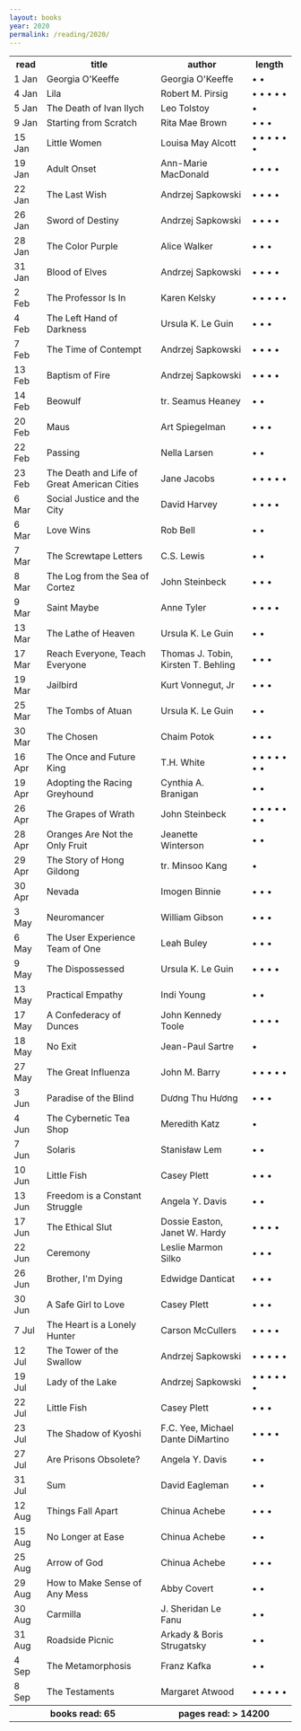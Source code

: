 ```yaml
---
layout: books 
year: 2020
permalink: /reading/2020/
---
```


<div class="content">
  <table class="books-read">
  <tr>
    <th>read</th>
    <th>title</th>
    <th>author</th>
    <th>length</th>
  </tr>
  <tr>
    <td>1 Jan</td>
    <td>Georgia O'Keeffe</td>
    <td>Georgia O'Keeffe</td>
    <td> &bull; &bull;  </td>
  </tr>
  <tr>
    <td>4 Jan</td>
    <td>Lila</td>
    <td>Robert M. Pirsig</td>
    <td> &bull; &bull; &bull; &bull; &bull;  </td>
  </tr>
  <tr>
    <td>5 Jan</td>
    <td>The Death of Ivan Ilych</td>
    <td>Leo Tolstoy</td>
    <td> &bull;  </td>
  </tr>
  <tr>
    <td>9 Jan</td>
    <td>Starting from Scratch</td>
    <td>Rita Mae Brown</td>
    <td> &bull; &bull; &bull;  </td>
  </tr>
  <tr>
    <td>15 Jan</td>
    <td>Little Women</td>
    <td>Louisa May Alcott</td>
    <td> &bull; &bull; &bull; &bull; &bull; &bull;  </td>
  </tr>
  <tr>
    <td>19 Jan</td>
    <td>Adult Onset</td>
    <td>Ann-Marie MacDonald</td>
    <td> &bull; &bull; &bull; &bull;  </td>
  </tr>
  <tr>
    <td>22 Jan</td>
    <td>The Last Wish</td>
    <td>Andrzej Sapkowski</td>
    <td> &bull; &bull; &bull; &bull;  </td>
  </tr>
  <tr>
    <td>26 Jan</td>
    <td>Sword of Destiny</td>
    <td>Andrzej Sapkowski</td>
    <td> &bull; &bull; &bull; &bull;  </td>
  </tr>
  <tr>
    <td>28 Jan</td>
    <td>The Color Purple</td>
    <td>Alice Walker</td>
    <td> &bull; &bull; &bull;  </td>
  </tr>
  <tr>
    <td>31 Jan</td>
    <td>Blood of Elves</td>
    <td>Andrzej Sapkowski</td>
    <td> &bull; &bull; &bull; &bull;  </td>
  </tr>
  <tr>
    <td>2 Feb</td>
    <td>The Professor Is In</td>
    <td>Karen Kelsky</td>
    <td> &bull; &bull; &bull; &bull; &bull;  </td>
  </tr>
  <tr>
    <td>4 Feb</td>
    <td>The Left Hand of Darkness</td>
    <td>Ursula K. Le Guin</td>
    <td> &bull; &bull; &bull;  </td>
  </tr>
  <tr>
    <td>7 Feb</td>
    <td>The Time of Contempt</td>
    <td>Andrzej Sapkowski</td>
    <td> &bull; &bull; &bull; &bull;  </td>
  </tr>
  <tr>
    <td>13 Feb</td>
    <td>Baptism of Fire</td>
    <td>Andrzej Sapkowski</td>
    <td> &bull; &bull; &bull; &bull;  </td>
  </tr>
  <tr>
    <td>14 Feb</td>
    <td>Beowulf</td>
    <td>tr. Seamus Heaney</td>
    <td> &bull; &bull;  </td>
  </tr>
  <tr>
    <td>20 Feb</td>
    <td>Maus</td>
    <td>Art Spiegelman</td>
    <td> &bull; &bull; &bull;  </td>
  </tr>
  <tr>
    <td>22 Feb</td>
    <td>Passing</td>
    <td>Nella Larsen</td>
    <td> &bull; &bull;  </td>
  </tr>
  <tr>
    <td>23 Feb</td>
    <td>The Death and Life of Great American Cities</td>
    <td>Jane Jacobs</td>
    <td> &bull; &bull; &bull; &bull; &bull;  </td>
  </tr>
  <tr>
    <td>6 Mar</td>
    <td>Social Justice and the City</td>
    <td>David Harvey</td>
    <td> &bull; &bull; &bull; &bull;  </td>
  </tr>
  <tr>
    <td>6 Mar</td>
    <td>Love Wins</td>
    <td>Rob Bell</td>
    <td> &bull; &bull;  </td>
  </tr>
  <tr>
    <td>7 Mar</td>
    <td>The Screwtape Letters</td>
    <td>C.S. Lewis</td>
    <td> &bull; &bull;  </td>
  </tr>
  <tr>
    <td>8 Mar</td>
    <td>The Log from the Sea of Cortez</td>
    <td>John Steinbeck</td>
    <td> &bull; &bull; &bull;  </td>
  </tr>
  <tr>
    <td>9 Mar</td>
    <td>Saint Maybe</td>
    <td>Anne Tyler</td>
    <td> &bull; &bull; &bull; &bull;  </td>
  </tr>
  <tr>
    <td>13 Mar</td>
    <td>The Lathe of Heaven</td>
    <td>Ursula K. Le Guin</td>
    <td> &bull; &bull;  </td>
  </tr>
  <tr>
    <td>17 Mar</td>
    <td>Reach Everyone, Teach Everyone</td>
    <td>Thomas J. Tobin, Kirsten T. Behling</td>
    <td> &bull; &bull; &bull;  </td>
  </tr>
  <tr>
    <td>19 Mar</td>
    <td>Jailbird</td>
    <td>Kurt Vonnegut, Jr</td>
    <td> &bull; &bull; &bull;  </td>
  </tr>
  <tr>
    <td>25 Mar</td>
    <td>The Tombs of Atuan</td>
    <td>Ursula K. Le Guin</td>
    <td> &bull; &bull;  </td>
  </tr>
  <tr>
    <td>30 Mar</td>
    <td>The Chosen</td>
    <td>Chaim Potok</td>
    <td> &bull; &bull; &bull;  </td>
  </tr>
  <tr>
    <td>16 Apr</td>
    <td>The Once and Future King</td>
    <td>T.H. White</td>
    <td> &bull; &bull; &bull; &bull; &bull; &bull; &bull;  </td>
  </tr>
  <tr>
    <td>19 Apr</td>
    <td>Adopting the Racing Greyhound</td>
    <td>Cynthia A. Branigan</td>
    <td> &bull; &bull;  </td>
  </tr>
  <tr>
    <td>26 Apr</td>
    <td>The Grapes of Wrath</td>
    <td>John Steinbeck</td>
    <td> &bull; &bull; &bull; &bull; &bull; &bull; &bull;  </td>
  </tr>
  <tr>
    <td>28 Apr</td>
    <td>Oranges Are Not the Only Fruit</td>
    <td>Jeanette Winterson</td>
    <td> &bull; &bull;  </td>
  </tr>
  <tr>
    <td>29 Apr</td>
    <td>The Story of Hong Gildong</td>
    <td>tr. Minsoo Kang</td>
    <td> &bull;  </td>
  </tr>
  <tr>
    <td>30 Apr</td>
    <td>Nevada</td>
    <td>Imogen Binnie</td>
    <td> &bull; &bull; &bull;  </td>
  </tr>
  <tr>
    <td>3 May</td>
    <td>Neuromancer</td>
    <td>William Gibson</td>
    <td> &bull; &bull; &bull;  </td>
  </tr>
  <tr>
    <td>6 May</td>
    <td>The User Experience Team of One</td>
    <td>Leah Buley</td>
    <td> &bull; &bull; &bull;  </td>
  </tr>
  <tr>
    <td>9 May</td>
    <td>The Dispossessed</td>
    <td>Ursula K. Le Guin</td>
    <td> &bull; &bull; &bull; &bull;  </td>
  </tr>
  <tr>
    <td>13 May</td>
    <td>Practical Empathy</td>
    <td>Indi Young</td>
    <td> &bull; &bull;  </td>
  </tr>
  <tr>
    <td>17 May</td>
    <td>A Confederacy of Dunces</td>
    <td>John Kennedy Toole</td>
    <td> &bull; &bull; &bull; &bull;  </td>
  </tr>
  <tr>
    <td>18 May</td>
    <td>No Exit</td>
    <td>Jean-Paul Sartre</td>
    <td> &bull;  </td>
  </tr>
  <tr>
    <td>27 May</td>
    <td>The Great Influenza</td>
    <td>John M. Barry</td>
    <td> &bull; &bull; &bull; &bull; &bull;  </td>
  </tr>
  <tr>
    <td>3 Jun</td>
    <td>Paradise of the Blind</td>
    <td>D&#432;&#417;ng Thu H&#432;&#417;ng</td>
    <td> &bull; &bull; &bull;  </td>
  </tr>
  <tr>
    <td>4 Jun</td>
    <td>The Cybernetic Tea Shop</td>
    <td>Meredith Katz</td>
    <td> &bull;  </td>
  </tr>
  <tr>
    <td>7 Jun</td>
    <td>Solaris</td>
    <td>Stanis&#322;aw Lem</td>
    <td> &bull; &bull;  </td>
  </tr>
  <tr>
    <td>10 Jun</td>
    <td>Little Fish</td>
    <td>Casey Plett</td>
    <td> &bull; &bull; &bull;  </td>
  </tr>
  <tr>
    <td>13 Jun</td>
    <td>Freedom is a Constant Struggle</td>
    <td>Angela Y. Davis</td>
    <td> &bull; &bull;  </td>
  </tr>
  <tr>
    <td>17 Jun</td>
    <td>The Ethical Slut</td>
    <td>Dossie Easton, Janet W. Hardy</td>
    <td> &bull; &bull; &bull; &bull;  </td>
  </tr>
  <tr>
    <td>22 Jun</td>
    <td>Ceremony</td>
    <td>Leslie Marmon Silko</td>
    <td> &bull; &bull; &bull;  </td>
  </tr>
  <tr>
    <td>26 Jun</td>
    <td>Brother, I'm Dying</td>
    <td>Edwidge Danticat</td>
    <td> &bull; &bull; &bull;  </td>
  </tr>
  <tr>
    <td>30 Jun</td>
    <td>A Safe Girl to Love</td>
    <td>Casey Plett</td>
    <td> &bull; &bull; &bull;  </td>
  </tr>
  <tr>
    <td>7 Jul</td>
    <td>The Heart is a Lonely Hunter</td>
    <td>Carson McCullers</td>
    <td> &bull; &bull; &bull; &bull;  </td>
  </tr>
  <tr>
    <td>12 Jul</td>
    <td>The Tower of the Swallow</td>
    <td>Andrzej Sapkowski</td>
    <td> &bull; &bull; &bull; &bull; &bull;  </td>
  </tr>
  <tr>
    <td>19 Jul</td>
    <td>Lady of the Lake</td>
    <td>Andrzej Sapkowski</td>
    <td> &bull; &bull; &bull; &bull; &bull; &bull;  </td>
  </tr>
  <tr>
    <td>22 Jul</td>
    <td>Little Fish</td>
    <td>Casey Plett</td>
    <td> &bull; &bull; &bull;  </td>
  </tr>
  <tr>
    <td>23 Jul</td>
    <td>The Shadow of Kyoshi</td>
    <td>F.C. Yee, Michael Dante DiMartino</td>
    <td> &bull; &bull; &bull; &bull;  </td>
  </tr>
  <tr>
    <td>27 Jul</td>
    <td>Are Prisons Obsolete?</td>
    <td>Angela Y. Davis</td>
    <td> &bull; &bull;  </td>
  </tr>
  <tr>
    <td>31 Jul</td>
    <td>Sum</td>
    <td>David Eagleman</td>
    <td> &bull; &bull;  </td>
  </tr>
  <tr>
    <td>12 Aug</td>
    <td>Things Fall Apart</td>
    <td>Chinua Achebe</td>
    <td> &bull; &bull; &bull;  </td>
  </tr>
  <tr>
    <td>15 Aug</td>
    <td>No Longer at Ease</td>
    <td>Chinua Achebe</td>
    <td> &bull; &bull;  </td>
  </tr>
  <tr>
    <td>25 Aug</td>
    <td>Arrow of God</td>
    <td>Chinua Achebe</td>
    <td> &bull; &bull; &bull;  </td>
  </tr>
  <tr>
    <td>29 Aug</td>
    <td>How to Make Sense of Any Mess</td>
    <td>Abby Covert</td>
    <td> &bull; &bull;  </td>
  </tr>
  <tr>
    <td>30 Aug</td>
    <td>Carmilla</td>
    <td>J. Sheridan Le Fanu</td>
    <td> &bull; &bull;  </td>
  </tr>
  <tr>
    <td>31 Aug</td>
    <td>Roadside Picnic</td>
    <td>Arkady & Boris Strugatsky</td>
    <td> &bull; &bull;  </td>
  </tr>
  <tr>
    <td>4 Sep</td>
    <td>The Metamorphosis</td>
    <td>Franz Kafka</td>
    <td> &bull; &bull;  </td>
  </tr>
  <tr>
    <td>8 Sep</td>
    <td>The Testaments</td>
    <td>Margaret Atwood</td>
    <td> &bull; &bull; &bull; &bull; &bull;  </td>
  </tr>
<tr id="summary">
<th colspan="2">books read: 
65
</th>
<th colspan="2">pages read: &gt;
14200
</th>
  </tr>
</table>
  </div>
